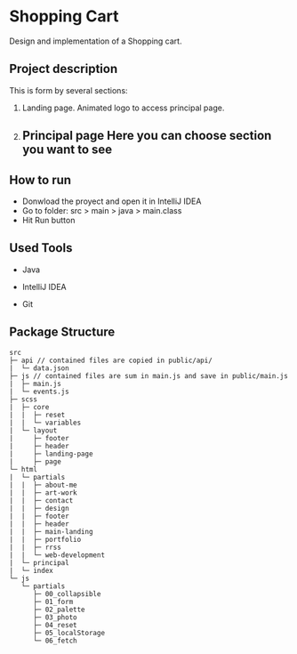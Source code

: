 # Shopping Cart
Design and implementation of a Shopping cart.
## Project description

This is form by several sections:

1. Landing page.
   Animated logo to access principal page.
2. Principal page
   Here you can choose section you want to see
   - 

## How to run
- Donwload the proyect and open it in IntelliJ IDEA
- Go to folder: src > main > java > main.class
- Hit Run button


## Used Tools

- Java

- IntelliJ IDEA

- Git


## Package Structure

```
src
├─ api // contained files are copied in public/api/
|  └─ data.json
├─ js // contained files are sum in main.js and save in public/main.js
|  ├─ main.js
|  └─ events.js
├─ scss
|  ├─ core
|  |  ├─ reset
|  |  └─ variables
|  └─ layout
|     ├─ footer
|     ├─ header
|     ├─ landing-page
|     ├─ page
└─ html
|  └─ partials
|  |  ├─ about-me
|  |  ├─ art-work
|  |  ├─ contact
|  |  ├─ design
|  |  ├─ footer
|  |  ├─ header
|  |  ├─ main-landing
|  |  ├─ portfolio
|  |  ├─ rrss
|  |  └─ web-development
|  └─ principal
|  └─ index
└─ js
   └─ partials
      ├─ 00_collapsible
      ├─ 01_form
      ├─ 02_palette
      ├─ 03_photo
      ├─ 04_reset
      ├─ 05_localStorage
      └─ 06_fetch
```

